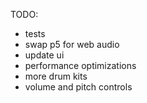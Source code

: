 TODO:

- tests
- swap p5 for web audio
- update ui
- performance optimizations
- more drum kits
- volume and pitch controls
